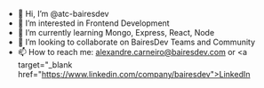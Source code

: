 - 👋 Hi, I’m @atc-bairesdev
- 👀 I’m interested in Frontend Development
- 🌱 I’m currently learning Mongo, Express, React, Node
- 💞️ I’m looking to collaborate on BairesDev Teams and Community
- 📫 How to reach me: alexandre.carneiro@bairesdev.com or <a target="_blank href="https://www.linkedin.com/company/bairesdev">LinkedIn</a>

<!---
atc-bairesdev/atc-bairesdev is a ✨ special ✨ repository because its `README.md` (this file) appears on your GitHub profile.
You can click the Preview link to take a look at your changes.
--->
